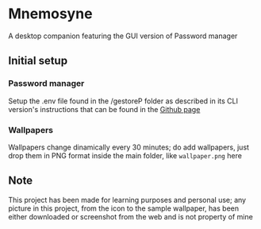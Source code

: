 # Mnemosyne
A desktop companion featuring the GUI version of Password manager
## Initial setup
### Password manager
Setup the .env file found in the /gestoreP folder as described in its CLI version's instructions that can be found in the [Github page](https://github.com/BWGPit/Password-manager)
### Wallpapers
Wallpapers change dinamically every 30 minutes; do add wallpapers, just drop them in PNG format inside the main folder, like `wallpaper.png` here
## Note
This project has been made for learning purposes and personal use; any picture in this project, from the icon to the sample wallpaper, has been either downloaded or screenshot from the web and is not property of mine

